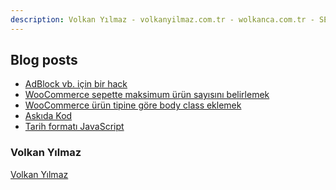 ```yaml
---
description: Volkan Yılmaz - volkanyilmaz.com.tr - wolkanca.com.tr - SEO - WordPress
---
```


## Blog posts
<!-- BLOG-POST-LIST:START -->
- [AdBlock vb. için  bir hack](https://wolkanca.com.tr/adblock-vb-icin-bir-hack/)
- [WooCommerce sepette maksimum ürün sayısını belirlemek](https://wolkanca.com.tr/woocommerce-sepette-maksimum-urun-sayisini-belirlemek/)
- [WooCommerce ürün tipine göre body class eklemek](https://wolkanca.com.tr/woocommerce-urun-tipine-gore-body-class-eklemek/)
- [Askıda Kod](https://wolkanca.com.tr/askida-kod/)
- [Tarih formatı JavaScript](https://wolkanca.com.tr/tarih-formati-javascript/)
<!-- BLOG-POST-LIST:END -->


### Volkan Yılmaz

[Volkan Yılmaz](https://volkanyilmaz.com.tr/)

